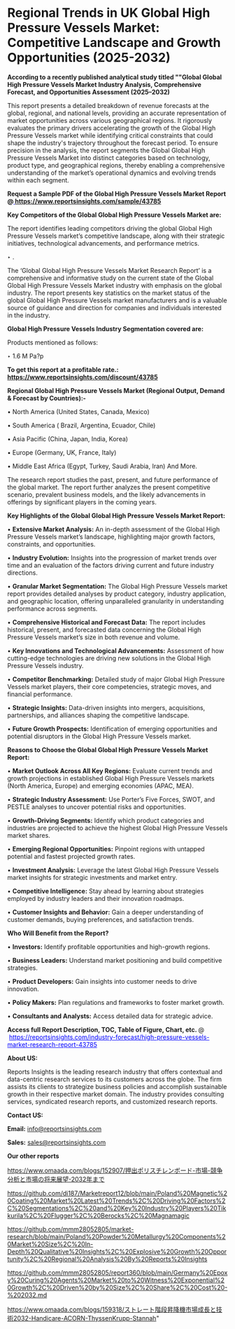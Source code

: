 # Regional Trends in UK Global High Pressure Vessels Market: Competitive Landscape and Growth Opportunities (2025-2032)

<strong>According to a recently published analytical study titled ""Global Global High Pressure Vessels Market Industry Analysis, Comprehensive Forecast, and Opportunities Assessment (2025–2032)</strong>

This report presents a detailed breakdown of revenue forecasts at the global, regional, and national levels, providing an accurate representation of market opportunities across various geographical regions. It rigorously evaluates the primary drivers accelerating the growth of the Global High Pressure Vessels market while identifying critical constraints that could shape the industry's trajectory throughout the forecast period. To ensure precision in the analysis, the report segments the Global Global High Pressure Vessels Market into distinct categories based on technology, product type, and geographical regions, thereby enabling a comprehensive understanding of the market’s operational dynamics and evolving trends within each segment.

<strong>Request a Sample PDF of the Global High Pressure Vessels Market Report </strong><strong>@<a href=https://www.reportsinsights.com/sample/43785 style=color:#0000ff;> https://www.reportsinsights.com/sample/43785</a></strong></font>

<strong>Key Competitors of the Global Global High Pressure Vessels Market are:</strong>

The report identifies leading competitors driving the global Global High Pressure Vessels market’s competitive landscape, along with their strategic initiatives, technological advancements, and performance metrics.

‣ .

The ‘Global Global High Pressure Vessels Market Research Report’ is a comprehensive and informative study on the current state of the Global Global High Pressure Vessels Market industry with emphasis on the global industry. The report presents key statistics on the market status of the global Global High Pressure Vessels market manufacturers and is a valuable source of guidance and direction for companies and individuals interested in the industry.

<strong>Global High Pressure Vessels Industry Segmentation covered are:</strong>

Products mentioned as follows:

‣ 1.6 M Pa?p

<strong>To get this report at a profitable rate.: <a href=https://www.reportsinsights.com/discount/43785 style=color:#0000ff;>https://www.reportsinsights.com/discount/43785</a></strong></font>

<strong>Regional Global High Pressure Vessels Market (Regional Output, Demand &amp; Forecast by Countries):-</strong>

• North America (United States, Canada, Mexico)

• South America ( Brazil, Argentina, Ecuador, Chile)

• Asia Pacific (China, Japan, India, Korea)

• Europe (Germany, UK, France, Italy)

• Middle East Africa (Egypt, Turkey, Saudi Arabia, Iran) And More.

The research report studies the past, present, and future performance of the global market. The report further analyzes the present competitive scenario, prevalent business models, and the likely advancements in offerings by significant players in the coming years.

<strong>Key Highlights of the Global Global High Pressure Vessels Market Report:</strong>

• <strong>Extensive Market Analysis:</strong> An in-depth assessment of the Global High Pressure Vessels market’s landscape, highlighting major growth factors, constraints, and opportunities.

• <strong>Industry Evolution:</strong> Insights into the progression of market trends over time and an evaluation of the factors driving current and future industry directions.

• <strong>Granular Market Segmentation:</strong> The Global High Pressure Vessels market report provides detailed analyses by product category, industry application, and geographic location, offering unparalleled granularity in understanding performance across segments.

• <strong>Comprehensive Historical and Forecast Data:</strong> The report includes historical, present, and forecasted data concerning the Global High Pressure Vessels market’s size in both revenue and volume.

• <strong>Key Innovations and Technological Advancements:</strong> Assessment of how cutting-edge technologies are driving new solutions in the Global High Pressure Vessels industry.

• <strong>Competitor Benchmarking:</strong> Detailed study of major Global High Pressure Vessels market players, their core competencies, strategic moves, and financial performance.

• <strong>Strategic Insights:</strong> Data-driven insights into mergers, acquisitions, partnerships, and alliances shaping the competitive landscape.

• <strong>Future Growth Prospects:</strong> Identification of emerging opportunities and potential disruptors in the Global High Pressure Vessels market.

<strong>Reasons to Choose the Global Global High Pressure Vessels Market Report:</strong>

• <strong>Market Outlook Across All Key Regions:</strong> Evaluate current trends and growth projections in established Global High Pressure Vessels markets (North America, Europe) and emerging economies (APAC, MEA).

• <strong>Strategic Industry Assessment:</strong> Use Porter’s Five Forces, SWOT, and PESTLE analyses to uncover potential risks and opportunities.

• <strong>Growth-Driving Segments:</strong> Identify which product categories and industries are projected to achieve the highest Global High Pressure Vessels market shares.

• <strong>Emerging Regional Opportunities:</strong> Pinpoint regions with untapped potential and fastest projected growth rates.

• <strong>Investment Analysis:</strong> Leverage the latest Global High Pressure Vessels market insights for strategic investments and market entry.

• <strong>Competitive Intelligence:</strong> Stay ahead by learning about strategies employed by industry leaders and their innovation roadmaps.

• <strong>Customer Insights and Behavior:</strong> Gain a deeper understanding of customer demands, buying preferences, and satisfaction trends.

<strong>Who Will Benefit from the Report?</strong>

• <strong>Investors:</strong> Identify profitable opportunities and high-growth regions.

• <strong>Business Leaders:</strong> Understand market positioning and build competitive strategies.

• <strong>Product Developers:</strong> Gain insights into customer needs to drive innovation.

• <strong>Policy Makers:</strong> Plan regulations and frameworks to foster market growth.

• <strong>Consultants and Analysts:</strong> Access detailed data for strategic advice.
</ul>
<strong>Access full Report Description, TOC, Table of Figure, Chart, etc. </strong>@  <a href=https://reportsinsights.com/industry-forecast/high-pressure-vessels-market-research-report-43785 style=color:#0000ff;>https://reportsinsights.com/industry-forecast/high-pressure-vessels-market-research-report-43785</a></font>

<strong><strong>About US</strong>:</strong>

Reports Insights is the leading research industry that offers contextual and data-centric research services to its customers across the globe. The firm assists its clients to strategize business policies and accomplish sustainable growth in their respective market domain. The industry provides consulting services, syndicated research reports, and customized research reports.

<strong>Contact US:</strong>

<p class=""""><b>Email:</b> <a href=mailto:info@reportsinsights.com>info@reportsinsights.com</a></p>
<p class=""""><b>Sales:</b> <a href=mailto:sales@reportsinsights.com>sales@reportsinsights.com</a></p>

<strong>Our other reports</strong>

<a href=https://www.omaada.com/blogs/152907/押出ポリスチレンボード-市場-競争分析と市場の将来展望-2032年まで>https://www.omaada.com/blogs/152907/押出ポリスチレンボード-市場-競争分析と市場の将来展望-2032年まで</a>

<a href=https://github.com/di187/Marketreport12/blob/main/Poland%20Magnetic%20Coating%20Market%20Latest%20Trends%2C%20Driving%20Factors%2C%20Segmentations%2C%20and%20Key%20Industry%20Players%20Tikkurila%2C%20Flugger%2C%20Berocks%2C%20Magnamagic>https://github.com/di187/Marketreport12/blob/main/Poland%20Magnetic%20Coating%20Market%20Latest%20Trends%2C%20Driving%20Factors%2C%20Segmentations%2C%20and%20Key%20Industry%20Players%20Tikkurila%2C%20Flugger%2C%20Berocks%2C%20Magnamagic</a>

<a href=https://github.com/mmm28052805/market-research/blob/main/Poland%20Powder%20Metallurgy%20Components%20Market%20Size%2C%20In-Depth%20Qualitative%20Insights%2C%20Explosive%20Growth%20Opportunity%2C%20Regional%20Analysis%20By%20Reports%20Insights>https://github.com/mmm28052805/market-research/blob/main/Poland%20Powder%20Metallurgy%20Components%20Market%20Size%2C%20In-Depth%20Qualitative%20Insights%2C%20Explosive%20Growth%20Opportunity%2C%20Regional%20Analysis%20By%20Reports%20Insights</a>

<a href=https://github.com/mmm28052805/report360/blob/main/Germany%20Epoxy%20Curing%20Agents%20Market%20to%20Witness%20Exponential%20Growth%2C%20Driven%20by%20Size%2C%20Share%2C%20Cost%20-%202032.md>https://github.com/mmm28052805/report360/blob/main/Germany%20Epoxy%20Curing%20Agents%20Market%20to%20Witness%20Exponential%20Growth%2C%20Driven%20by%20Size%2C%20Share%2C%20Cost%20-%202032.md</a>

<a href=https://www.omaada.com/blogs/159318/ストレート階段昇降機市場成長と技術2032-Handicare-ACORN-ThyssenKrupp-Stannah>https://www.omaada.com/blogs/159318/ストレート階段昇降機市場成長と技術2032-Handicare-ACORN-ThyssenKrupp-Stannah</a>"
